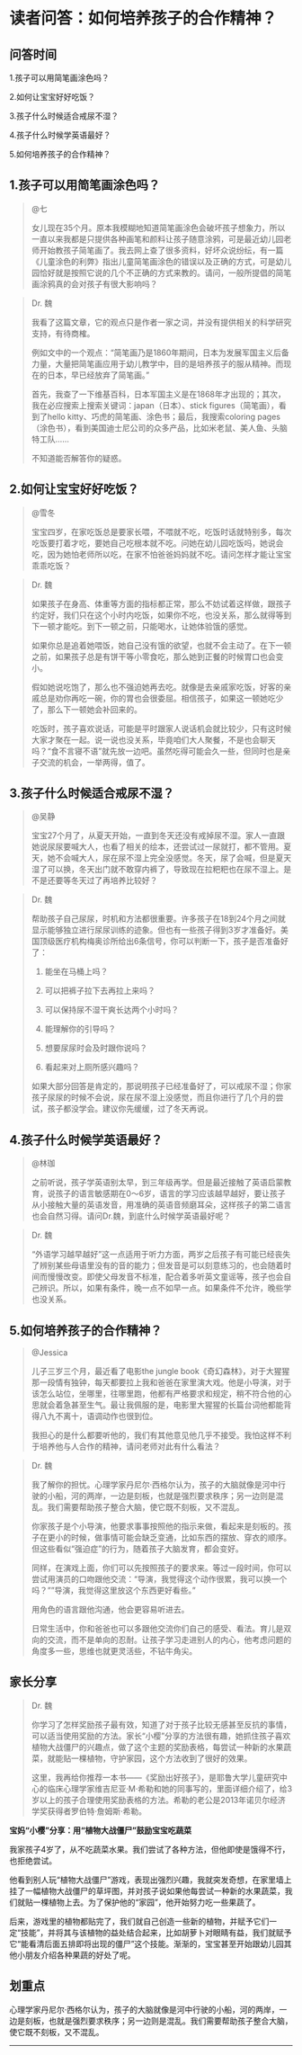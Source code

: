 # 读者问答：如何培养孩子的合作精神？

## 问答时间

1.孩子可以用简笔画涂色吗？

2.如何让宝宝好好吃饭？

3.孩子什么时候适合戒尿不湿？

4.孩子什么时候学英语最好？

5.如何培养孩子的合作精神？

## 1.孩子可以用简笔画涂色吗？

> @七
> 
> 女儿现在35个月。原本我模糊地知道简笔画涂色会破坏孩子想象力，所以一直以来我都是只提供各种画笔和颜料让孩子随意涂鸦，可是最近幼儿园老师开始教孩子简笔画了。我去网上查了很多资料，好坏众说纷纭，有一篇《儿童涂色的利弊》指出儿童简笔画涂色的错误以及正确的方式，可是幼儿园恰好就是按照它说的几个不正确的方式来教的。请问，一般所提倡的简笔画涂鸦真的会对孩子有很大影响吗？

> Dr. 魏
> 
> 我看了这篇文章，它的观点只是作者一家之词，并没有提供相关的科学研究支持，有待商榷。
> 
> 例如文中的一个观点：“简笔画乃是1860年期间，日本为发展军国主义后备力量，大量把简笔画应用于幼儿教学中，目的是培养孩子的服从精神。而现在的日本，早已经放弃了简笔画。”
> 
> 首先，我查了一下维基百科，日本军国主义是在1868年才出现的；其次，我在必应搜索上搜索关键词：japan（日本）、stick figures（简笔画），看到了hello kitty、巧虎的简笔画、涂色书；最后，我搜索coloring pages（涂色书），看到美国迪士尼公司的众多产品，比如米老鼠、美人鱼、头脑特工队……
> 
> 不知道能否解答你的疑惑。

## 2.如何让宝宝好好吃饭？ 

> @雪冬
> 
> 宝宝四岁，在家吃饭总是要家长喂，不喂就不吃，吃饭时话就特别多，每次吃饭要打着才吃，要她自己吃根本就不吃。问她在幼儿园吃饭吗，她说会吃，因为她怕老师所以吃，在家不怕爸爸妈妈就不吃。请问怎样才能让宝宝乖乖吃饭？

> Dr. 魏
> 
> 如果孩子在身高、体重等方面的指标都正常，那么不妨试着这样做，跟孩子约定好，我们只在这个小时内吃饭，如果你不吃，也没关系，那么就得等到下一顿才能吃。到下一顿之前，只能喝水，让她体验饿的感觉。
> 
> 如果你总是追着她喂饭，她自己没有饿的欲望，也就不会主动了。在下一顿之前，如果孩子总是有饼干等小零食吃，那么她到正餐的时候胃口也会变小。
> 
> 假如她说吃饱了，那么也不强迫她再去吃。就像是去亲戚家吃饭，好客的亲戚总是劝你再吃一碗，你的胃也会很委屈。相信孩子，如果这一顿她吃少了，那么下一顿她会补回来的。
> 
> 吃饭时，孩子喜欢说话，可能是平时跟家人说话机会就比较少，只有这时候大家才聚在一起。说一说也没关系，毕竟咱们大人聚餐，不是也会聊天吗？“食不言寝不语”就先放一边吧。虽然吃得可能会久一些，但同时也是亲子交流的机会，一举两得，值了。

## 3.孩子什么时候适合戒尿不湿？

> @吴静
> 
> 宝宝27个月了，从夏天开始，一直到冬天还没有戒掉尿不湿。家人一直跟她说尿尿要喊大人，也看了相关的绘本，还尝试过一尿就打，都不管用。夏天，她不会喊大人，尿在尿不湿上完全没感觉。冬天，尿了会喊，但是夏天湿了可以换，冬天出门就不敢穿内裤了，导致现在拉粑粑也在尿不湿上。是不是还要等冬天过了再培养比较好？

> Dr. 魏
> 
> 帮助孩子自己尿尿，时机和方法都很重要。许多孩子在18到24个月之间就显示能够独立进行尿尿训练的迹象。但也有一些孩子得到3岁才准备好。美国顶级医疗机构梅奥诊所给出6条信号，你可以判断一下，孩子是否准备好了：
> 
>   1. 能坐在马桶上吗？
> 
>   2. 可以把裤子拉下去再拉上来吗？
> 
>   3. 可以保持尿不湿干爽长达两个小时吗？
> 
>   4. 能理解你的引导吗？
> 
>   5. 想要尿尿时会及时跟你说吗？
> 
>   6. 看起来对上厕所感兴趣吗？
> 
> 如果大部分回答是肯定的，那说明孩子已经准备好了，可以戒尿不湿；你家孩子尿尿的时候不会说，尿在尿不湿上没感觉，而且你进行了几个月的尝试，孩子都没学会。建议你先缓缓，过了冬天再说。

## 4.孩子什么时候学英语最好？

> @林珈
> 
> 之前听说，孩子学英语别太早，到三年级再学。但是最近接触了英语启蒙教育，说孩子的语言敏感期在0～6岁，语言的学习应该越早越好，要让孩子从小接触大量的英语发音，用准确的英语音频磨耳朵，这样孩子的第二语言也会自然习得。请问Dr.魏，到底什么时候学英语最好呢？

> Dr. 魏
> 
> “外语学习越早越好”这一点适用于听力方面，两岁之后孩子有可能已经丧失了辨别某些母语里没有的音的能力；但发音是可以刻意练习的，也会随着时间而慢慢改变。即使父母发音不标准，配合着多听英文童谣等，孩子也会自己辨识。所以，如果有条件，晚一点不如早一点。如果条件不允许，晚些学也没关系。

## 5.如何培养孩子的合作精神？

> @Jessica
> 
> 儿子三岁三个月，最近看了电影the jungle book《奇幻森林》，对于大猩猩那一段情有独钟，每天都要拉上我和爸爸在家里演大戏。他是小导演，对于该怎么站位，坐哪里，往哪里跑，他都有严格要求和规定，稍不符合他的心思就会着急甚至生气。最让我佩服的是，电影里大猩猩的长篇台词他都能背得八九不离十，语调动作也很到位。
> 
> 我担心的是什么都要听他的，我们有其他意见他几乎不接受。我怕这样不利于培养他与人合作的精神，请问老师对此有什么看法？

> Dr. 魏
> 
> 我了解你的担忧。心理学家丹尼尔·西格尔认为，孩子的大脑就像是河中行驶的小船，河的两岸，一边是刻板，也就是强烈要求秩序；另一边则是混乱。我们需要帮助孩子整合大脑，使它既不刻板，又不混乱。
> 
> 你家孩子是个小导演，他要求事事按照他的指示来做，看起来是刻板的。孩子在更小的时候，做事情可能会缺乏变通，比如东西的摆放、穿衣的顺序。但这些看似“强迫症”的行为，随着孩子大脑发育，都会变好。
> 
> 同样，在演戏上面，你们可以先按照孩子的要求来。等过一段时间，你可以尝试用演员的口吻跟他交流：“导演，我觉得这个动作很累，我可以换一个吗？””导演，我觉得这里放这个东西更好看些。”
> 
> 用角色的语言跟他沟通，他会更容易听进去。
> 
> 日常生活中，你和爸爸也可以多跟他交流你们自己的感受、看法。育儿是双向的交流，而不是单向的忍耐。让孩子学习走进别人的内心，他考虑问题的角度多一些，思维也就更灵活些，不钻牛角尖。

## 家长分享

> Dr. 魏
> 
> 你学习了怎样奖励孩子最有效，知道了对于孩子比较无感甚至反抗的事情，可以适当使用奖励的方法。家长“小樱”分享的方法很有趣，她抓住孩子喜欢植物大战僵尸的兴趣点，做了这个主题的奖励表格，每尝试一种新的水果蔬菜，就能贴一棵植物，守护家园，这个方法收到了很好的效果。
> 
> 这里，我再给你推荐一本书——《奖励出好孩子》，是耶鲁大学儿童研究中心的临床心理学家维吉尼亚·M·希勒和她的同事写的，里面详细介绍了，给3岁以上的孩子合理使用奖励表格的方法。希勒的老公是2013年诺贝尔经济学奖获得者罗伯特·詹姆斯·希勒。

 **宝妈“小樱”分享：用“植物大战僵尸”鼓励宝宝吃蔬菜**

我家孩子4岁了，从不吃蔬菜水果。我们尝试了各种方法，但他即使是饿得不行，也拒绝尝试。

他看到别人玩“植物大战僵尸”游戏，表现出强烈兴趣，我就突发奇想，在家里墙上挂了一幅植物大战僵尸的草坪图，并对孩子说如果他每尝试一种新的水果蔬菜，我们就贴一棵植物上去。为了保护他的“家园”，他开始努力吃一些果蔬了。

后来，游戏里的植物都贴完了，我们就自己创造一些新的植物，并赋予它们一定“技能”，并将其与该植物的益处结合起来，比如胡萝卜对眼睛有益，我们就赋予它“能看清后面五排即将出现的僵尸”这个技能。渐渐的，宝宝甚至开始跟幼儿园其他小朋友介绍各种果蔬的好处了呢。

## 划重点

心理学家丹尼尔·西格尔认为，孩子的大脑就像是河中行驶的小船，河的两岸，一边是刻板，也就是强烈要求秩序；另一边则是混乱。我们需要帮助孩子整合大脑，使它既不刻板，又不混乱。

---
